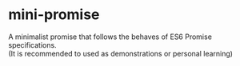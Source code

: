 # mini-promise
A minimalist promise that follows the behaves of ES6 Promise specifications.   
(It is recommended to used as demonstrations or personal learning)
